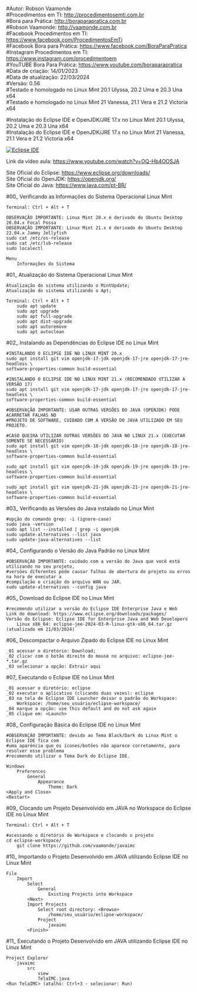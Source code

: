 #Autor: Robson Vaamonde<br>
#Procedimentos em TI: http://procedimentosemti.com.br<br>
#Bora para Prática: http://boraparapratica.com.br<br>
#Robson Vaamonde: http://vaamonde.com.br<br>
#Facebook Procedimentos em TI: https://www.facebook.com/ProcedimentosEmTi<br>
#Facebook Bora para Prática: https://www.facebook.com/BoraParaPratica<br>
#Instagram Procedimentos em TI: https://www.instagram.com/procedimentoem<br>
#YouTUBE Bora Para Prática: https://www.youtube.com/boraparapratica<br>
#Data de criação: 14/01/2023<br>
#Data de atualização: 22/03/2024<br>
#Versão: 0.56<br>
#Testado e homologado no Linux Mint 20.1 Ulyssa, 20.2 Uma e 20.3 Una x64<br>
#Testado e homologado no Linux Mint 21 Vanessa, 21.1 Vera e 21.2 Victoria x64

#Instalação do Eclipse IDE e OpenJDK/JRE 17.x no Linux Mint 20.1 Ulyssa, 20.2 Uma e 20.3 Una x64<br>
#Instalação do Eclipse IDE e OpenJDK/JRE 17.x no Linux Mint 21 Vanessa, 21.1 Vera e 21.2 Victoria x64

[![Eclipse IDE](http://img.youtube.com/vi/OQ-Hb4OOSJA/0.jpg)](https://www.youtube.com/watch?v=OQ-Hb4OOSJA "Eclipse IDE")

Link da vídeo aula: https://www.youtube.com/watch?v=OQ-Hb4OOSJA

Site Oficial do Eclipse: https://www.eclipse.org/downloads/<br>
Site Oficial do OpenJDK: https://openjdk.org/<br>
Site Oficial do Java: https://www.java.com/pt-BR/

#00_ Verificando as Informações do Sistema Operacional Linux Mint<br>

	Terminal: Ctrl + Alt + T

	OBSERVAÇÃO IMPORTANTE: Linux Mint 20.x é derivado do Ubuntu Desktop 20.04.x Focal Fossa 
	OBSERVAÇÃO IMPORTANTE: Linux Mint 21.x é derivado do Ubuntu Desktop 22.04.x Jammy Jellyfish
	sudo cat /etc/os-release
	sudo cat /etc/lsb-release
	sudo localectl

	Menu
		Informações do Sistema

#01_ Atualização do Sistema Operacional Linux Mint<br>

	Atualização do sistema utilizando o MintUpdate;
	Atualização do sistema utilizando o Apt;

	Terminal: Ctrl + Alt + T
		sudo apt update
		sudo apt upgrade
		sudo apt full-upgrade
		sudo apt dist-upgrade
		sudo apt autoremove
		sudo apt autoclean

#02_ Instalando as Dependências do Eclipse IDE no Linux Mint<br>

	#INSTALANDO O ECLIPSE IDE NO LINUX MINT 20.x
	sudo apt install git vim openjdk-17-jdk openjdk-17-jre openjdk-17-jre-headless \
	software-properties-common build-essential

	#INSTALANDO O ECLIPSE IDE NO LINUX MINT 21.x (RECOMENDADO UTILIZAR A VERSÃO 17)
	sudo apt install git vim openjdk-17-jdk openjdk-17-jre openjdk-17-jre-headless \
	software-properties-common build-essential

	#OBSERVAÇÃO IMPORTANTE: USAR OUTRAS VERSÕES DO JAVA (OPENJDK) PODE ACARRETAR FALHAS NO 
	#PROJETO DE SOFTWARE, CUIDADO COM A VERSÃO DO JAVA UTILIZADO EM SEU PROJETO.

	#CASO QUEIRA UTILIZAR OUTRAS VERSÕES DO JAVA NO LINUX 21.x (EXECUTAR SOMENTE SE NECESSÁRIO)
	sudo apt install git vim openjdk-18-jdk openjdk-18-jre openjdk-18-jre-headless \
	software-properties-common build-essential
	
	sudo apt install git vim openjdk-19-jdk openjdk-19-jre openjdk-19-jre-headless \
	software-properties-common build-essential

	sudo apt install git vim openjdk-21-jdk openjdk-21-jre openjdk-21-jre-headless \
	software-properties-common build-essential

#03_ Verificando as Versões do Java instalado no Linux Mint<br>

	#opção do comando grep: -i (ignore-case)
	sudo java -version
	sudo apt list --installed | grep -i openjdk
	sudo update-alternatives --list java
	sudo update-java-alternatives --list

#04_ Configurando o Versão do Java Padrão no Linux Mint<br>

	#OBSERVAÇÃO IMPORTANTE: cuidado com a versão do Java que você está utilizando no seu projeto, 
	#versões diferentes pode causar falhas de abertura do projeto ou erros na hora de executar a 
	#compilação e criação do arquivo WAN ou JAR.
	sudo update-alternatives --config java

#05_ Download do Eclipse IDE no Linux Mint<br>

	#recomendo utilizar a versão do Eclipse IDE Enterprise Java e Web
	Link do download: https://www.eclipse.org/downloads/packages/
	Versão do Eclipse: Eclipse IDE for Enterprise Java and Web Developers
		Linux x86_64: eclipse-jee-2024-03-R-linux-gtk-x86_64.tar.gz (atualizado em 21/03/2024)

#06_ Descompactar o Arquivo Zipado do Eclipse IDE no Linux Mint<br>

	_01 acessar o diretório: Download;
	_02 clicar com o botão direito do mouse no arquivo: eclipse-jee-*.tar.gz
	_03 selecionar a opção: Extrair aqui

#07_ Executando o Eclipse IDE no Linux Mint<br>

	_01 acessar o diretório: eclipse
	_02 executar o aplicativo (clicando duas vezes): eclipse
	_03 na tela de Eclipse IDE Launcher deixar o padrão do Workspace:
		Workspace: /home/seu_usuário/eclipse-workspace/
	_04 marque a opção: use this default and do not ask again
	_05 clique em: <Launch>

#08_ Configuração Básica do Eclipse IDE no Linux Mint<br>

	#OBSERVAÇÃO IMPORTANTE: devido ao Tema Black/Dark do Linux Mint o Eclipse IDE fica com 
	#uma aparência que os ícones/botões não aparece corretamente, para resolver esse problema 
	#recomendo utilizar o Tema Dark do Eclipse IDE.

	Windows
		Preferences
			General
				Appearance
					Theme: Dark
	<Apply and Close>
	<Restart>

#09_ Clocando um Projeto Desenvolvido em JAVA no Workspace do Eclipse IDE no Linux Mint<br>

	Terminal: Ctrl + Alt + T

	#acessando o diretório de Workspace e clocando o projeto
	cd eclipse-workspace/
		git clone https://github.com/vaamonde/javaimc

#10_ Importando o Projeto Desenvolvido em JAVA utilizando Eclipse IDE no Linux Mint<br>

	File
		Import
			Select
				General
					Existing Projects into Workspace
			<Next>
			Import Projects
				Select root directory: <Browse>
					/home/seu_usuário/eclipse-workspace/
				Project
					javaimc
			<Finish>

#11_ Executando o Projeto Desenvolvido em JAVA utilizando Eclipse IDE no Linux Mint<br>

	Project Explorer
		javaimc
			src
				view
				TelaIMC.java
	<Run TelaIMC> (atalho: Ctrl+3 - selecionar: Run)